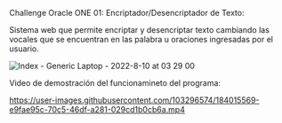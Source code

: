 Challenge Oracle ONE 01: Encriptador/Desencriptador de Texto:

Sistema web que permite encriptar y desencriptar texto cambiando las vocales que se encuentran en las palabra u oraciones ingresadas por el usuario.

![Index - Generic Laptop - 2022-8-10 at 03 29 00](https://user-images.githubusercontent.com/103296574/184014020-8d363e5d-5876-4879-b0ce-683ccc4d41d3.jpg)


Video de demostración del funcionamineto del programa:


https://user-images.githubusercontent.com/103296574/184015569-e9fae95c-70c5-46df-a281-029cd1b0cb6a.mp4

